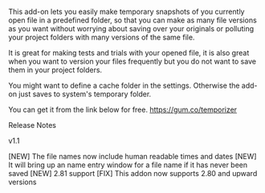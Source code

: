 
This add-on lets you easily make temporary snapshots of you currently open file in a predefined folder, so that you can make as many file versions as you want without worrying about saving over your originals or polluting your project folders with many versions of the same file. 

It is great for making tests and  trials with your opened file, it is also great when you want to version your files frequently but you do not want to save them in your project folders.

You might want to define a cache folder in the settings. Otherwise the add-on just saves to system's temporary folder.


You can get it from the link below for free.
https://gum.co/temporizer


Release Notes

v1.1

[NEW] The file names now include human readable times and dates
[NEW] It will bring up an name entry window for a file name if it has never been saved
[NEW] 2.81 support
[FIX] This addon now supports 2.80 and upward versions